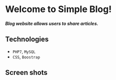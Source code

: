 # Welcome to Simple Blog!

##### Blog website allows users to share articles. 

## Technologies
+ `PHP7`, `MySQL`
+ `CSS`, `Boostrap` 

## Screen shots
